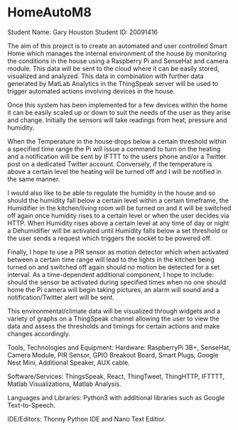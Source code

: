 # HomeAutoM8

Student Name: Gary Houston Student ID: 20091416 

The aim of this project is to create an automated and user controlled Smart Home which manages the internal environment of the house by monitoring the conditions in the house using a Raspberry Pi and SenseHat and camera module. This data will be sent to the cloud where it can be easily stored, visualized and analyzed. This data in combination with further data generated by MatLab Analytics in the ThingSpeak server will be used to trigger automated actions involving devices in the house.   

Once this system has been implemented for a few devices within the home it can be easily scaled up or down to suit the needs of the user as they arise and change. Initially the sensors will take readings from heat, pressure and humidity.  

When the Temperature in the house drops below a certain threshold within a specified time range the Pi will issue a command to turn on the heating and a notification will be sent by IFTTT to the users phone and/or a Twitter post on a dedicated Twitter account. Conversely, if the temperature is above a certain level the heating will be turned off and I will be notified in the same manner.  

I would also like to be able to regulate the humidity in the house and so should the humidity fall below a certain level within a certain timeframe, the Humidifier in the kitchen/living room will be turned on and it will be switched off again once humidity rises to a certain level or when the user decides via HTTP. When Humidity rises above a certain level at any time of day or night a Dehumidifier will be activated until Humidity falls below a set threshold or the user sends a request which triggers the socket to be powered off. 

Finally, I hope to use a PIR sensor as motion detector which when activated between a certain time range will lead to the lights in the kitchen being turned on and switched
off again should no motion be detected for a set interval. As a time-dependent additional component, I hope to include: should the sensor be activated during specified times 
when no one should home the Pi camera will begin taking pictures, an alarm will sound and a notification/Twitter alert will be sent. 

This environmental/climate data will be visualized through widgets and a variety of graphs on a ThingSpeak channel allowing the user to view the data and assess the thresholds and timings for certain actions and make changes accordingly. 

Tools, Technologies and Equipment: 
Hardware: RaspberryPi 3B+, SenseHat, Camera Module, PIR Sensor, GPIO Breakout Board, Smart Plugs, Google Nest Mini, Additional Speaker, AUX cable. 

Software/Services: ThingsSpeak, React, ThingTweet, ThingHTTP, IFTTTT, Matlab Visualizations, Matlab Analysis.  

Languages and Libraries: Python3 with additional libraries such as Google Text-to-Speech. 

IDE/Editors: Thonny Python IDE and Nano Text Editior. 

 

 

